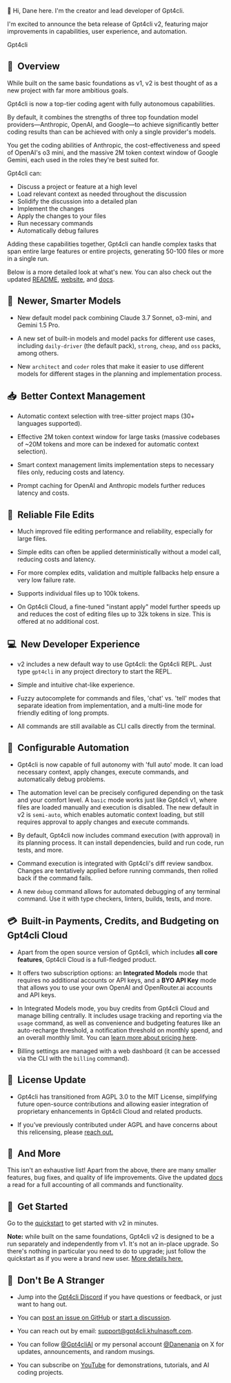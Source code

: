 👋 Hi, Dane here. I'm the creator and lead developer of Gpt4cli.

I'm excited to announce the beta release of Gpt4cli v2, featuring major improvements in capabilities, user experience, and automation.

Gpt4cli

## 🤖  Overview

While built on the same basic foundations as v1, v2 is best thought of as a new project with far more ambitious goals. 

Gpt4cli is now a top-tier coding agent with fully autonomous capabilities.

By default, it combines the strengths of three top foundation model providers—Anthropic, OpenAI, and Google—to achieve significantly better coding results than can be achieved with only a single provider's models.

You get the coding abilities of Anthropic, the cost-effectiveness and speed of OpenAI's o3 mini, and the massive 2M token context window of Google Gemini, each used in the roles they're best suited for.

Gpt4cli can: 
  - Discuss a project or feature at a high level
  - Load relevant context as needed throughout the discussion
  - Solidify the discussion into a detailed plan
  - Implement the changes
  - Apply the changes to your files
  - Run necessary commands
  - Automatically debug failures

Adding these capabilities together, Gpt4cli can handle complex tasks that span entire large features or entire projects, generating 50-100 files or more in a single run.

Below is a more detailed look at what's new. You can also check out the updated [README](https://github.com/khulnasoft-lab/gpt4cli/blob/main/README.md), [website](https://gpt4cli.khulnasoft.com), and [docs](https://docs.gpt4cli.khulnasoft.com).

## 🧠  Newer, Smarter Models

- New default model pack combining Claude 3.7 Sonnet, o3-mini, and Gemini 1.5 Pro.

- A new set of built-in models and model packs for different use cases, including `daily-driver` (the default pack), `strong`, `cheap`, and `oss` packs, among others.

- New `architect` and `coder` roles that make it easier to use different models for different stages in the planning and implementation process.

## 📥  Better Context Management

- Automatic context selection with tree-sitter project maps (30+ languages supported).

- Effective 2M token context window for large tasks (massive codebases of ~20M tokens and more can be indexed for automatic context selection).

- Smart context management limits implementation steps to necessary files only, reducing costs and latency.

- Prompt caching for OpenAI and Anthropic models further reduces latency and costs.

## 📝  Reliable File Edits

- Much improved file editing performance and reliability, especially for large files.

- Simple edits can often be applied deterministically without a model call, reducing costs and latency.

- For more complex edits, validation and multiple fallbacks help ensure a very low failure rate.

- Supports individual files up to 100k tokens.

- On Gpt4cli Cloud, a fine-tuned "instant apply" model further speeds up and reduces the cost of editing files up to 32k tokens in size. This is offered at no additional cost.

## 💻  New Developer Experience

- v2 includes a new default way to use Gpt4cli: the Gpt4cli REPL. Just type `gpt4cli` in any project directory to start the REPL.

- Simple and intuitive chat-like experience.

- Fuzzy autocomplete for commands and files, 'chat' vs. 'tell' modes that separate ideation from implementation, and a multi-line mode for friendly editing of long prompts.

- All commands are still available as CLI calls directly from the terminal.

## 🚀  Configurable Automation

- Gpt4cli is now capable of full autonomy with 'full auto' mode. It can load necessary context, apply changes, execute commands, and automatically debug problems.

- The automation level can be precisely configured depending on the task and your comfort level. A `basic` mode works just like Gpt4cli v1, where files are loaded manually and execution is disabled. The new default in v2 is `semi-auto`, which enables automatic context loading, but still requires approval to apply changes and execute commands.

- By default, Gpt4cli now includes command execution (with approval) in its planning process. It can install dependencies, build and run code, run tests, and more.

- Command execution is integrated with Gpt4cli's diff review sandbox. Changes are tentatively applied before running commands, then rolled back if the command fails.

- A new `debug` command allows for automated debugging of any terminal command. Use it with type checkers, linters, builds, tests, and more.

## 💳  Built-in Payments, Credits, and Budgeting on Gpt4cli Cloud

- Apart from the open source version of Gpt4cli, which includes **all core features**, Gpt4cli Cloud is a full-fledged product.

- It offers two subscription options: an **Integrated Models** mode that requires no additional accounts or API keys, and a **BYO API Key** mode that allows you to use your own OpenAI and OpenRouter.ai accounts and API keys. 

- In Integrated Models mode, you buy credits from Gpt4cli Cloud and manage billing centrally. It includes usage tracking and reporting via the `usage` command, as well as convenience and budgeting features like an auto-recharge threshold, a notification threshold on monthly spend, and an overall monthly limit. You can [learn more about pricing here](https://gpt4cli.khulnasoft.com#pricing).

- Billing settings are managed with a web dashboard (it can be accessed via the CLI with the `billing` command).

## 🪪  License Update

- Gpt4cli has transitioned from AGPL 3.0 to the MIT License, simplifying future open-source contributions and allowing easier integration of proprietary enhancements in Gpt4cli Cloud and related products.

- If you’ve previously contributed under AGPL and have concerns about this relicensing, please [reach out.](mailto:dane@gpt4cli.khulnasoft.com)

## 🧰  And More

This isn't an exhaustive list! Apart from the above, there are many smaller features, bug fixes, and quality of life improvements. Give the updated [docs](https://docs.gpt4cli.khulnasoft.com) a read for a full accounting of all commands and functionality.

## 🌟  Get Started

Go to the [quickstart](https://docs.gpt4cli.khulnasoft.com/quickstart) to get started with v2 in minutes.

**Note:** while built on the same foundations, Gpt4cli v2 is designed to be a run separately and independently from v1. It's not an in-place upgrade. So there's nothing in particular you need to do to upgrade; just follow the quickstart as if you were a brand new user. [More details here.](https://docs.gpt4cli.khulnasoft.com/upgrading-v1-to-v2)

## 🙌  Don't Be A Stranger

- Jump into the [Gpt4cli Discord](https://discord.gg/khulnasoft) if you have questions or feedback, or just want to hang out.

- You can [post an issue on GitHub](https://github.com/khulnasoft-lab/gpt4cli/issues) or [start a discussion](https://github.com/khulnasoft-lab/gpt4cli/discussions).

- You can reach out by email: [support@gpt4cli.khulnasoft.com](mailto:support@gpt4cli.khulnasoft.com).

- You can follow [@Gpt4cliAI](https://x.com/gpt4cliai) or my personal account [@Danenania](https://x.com/danenania) on X for updates, announcements, and random musings.

- You can subscribe on [YouTube](https://www.youtube.com/@gpt4cli-ny5ry) for demonstrations, tutorials, and AI coding projects.



